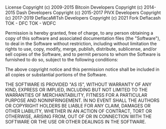  License
Copyright (c) 2009-2015 Bitcoin Developers
Copyright (c) 2014-2015 Dash Developers
Copyright (c) 2015-2017 PIVX Developers
Copyright (c) 2017-2019 DeflacaMITsh Developers
Copyright (c) 2021 Fork Deflacash TOK - DFC TOK - WDFC

Permission is hereby granted, free of charge, to any person obtaining a copy
of this software and associated documentation files (the "Software"), to deal
in the Software without restriction, including without limitation the rights
to use, copy, modify, merge, publish, distribute, sublicense, and/or sell
copies of the Software, and to permit persons to whom the Software is
furnished to do so, subject to the following conditions:

The above copyright notice and this permission notice shall be included in all
copies or substantial portions of the Software.

THE SOFTWARE IS PROVIDED "AS IS", WITHOUT WARRANTY OF ANY KIND, EXPRESS OR
IMPLIED, INCLUDING BUT NOT LIMITED TO THE WARRANTIES OF MERCHANTABILITY,
FITNESS FOR A PARTICULAR PURPOSE AND NONINFRINGEMENT. IN NO EVENT SHALL THE
AUTHORS OR COPYRIGHT HOLDERS BE LIABLE FOR ANY CLAIM, DAMAGES OR OTHER
LIABILITY, WHETHER IN AN ACTION OF CONTRACT, TORT OR OTHERWISE, ARISING FROM,
OUT OF OR IN CONNECTION WITH THE SOFTWARE OR THE USE OR OTHER DEALINGS IN THE
SOFTWARE.
